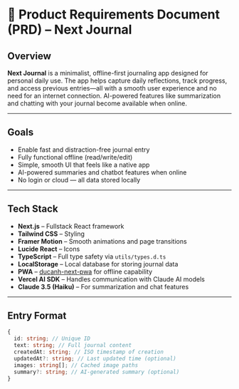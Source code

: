 # 📝 Product Requirements Document (PRD) – Next Journal

## Overview

**Next Journal** is a minimalist, offline-first journaling app designed for personal daily use. The app helps capture daily reflections, track progress, and access previous entries—all with a smooth user experience and no need for an internet connection. AI-powered features like summarization and chatting with your journal become available when online.

---

## Goals

- Enable fast and distraction-free journal entry
- Fully functional offline (read/write/edit)
- Simple, smooth UI that feels like a native app
- AI-powered summaries and chatbot features when online
- No login or cloud — all data stored locally

---

## Tech Stack

- **Next.js** – Fullstack React framework
- **Tailwind CSS** – Styling
- **Framer Motion** – Smooth animations and page transitions
- **Lucide React** – Icons
- **TypeScript** – Full type safety via `utils/types.d.ts`
- **LocalStorage** – Local database for storing journal data
- **PWA** – [ducanh-next-pwa](https://ducanh-next-pwa.vercel.app/) for offline capability
- **Vercel AI SDK** – Handles communication with Claude AI models
- **Claude 3.5 (Haiku)** – For summarization and chat features

---

## Entry Format

```ts
{
  id: string; // Unique ID
  text: string; // Full journal content
  createdAt: string; // ISO timestamp of creation
  updatedAt?: string; // Last updated time (optional)
  images: string[]; // Cached image paths
  summary?: string; // AI-generated summary (optional)
}
